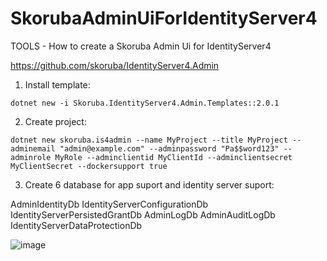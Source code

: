 # SkorubaAdminUiForIdentityServer4

TOOLS - How to create a Skoruba Admin Ui for IdentityServer4


https://github.com/skoruba/IdentityServer4.Admin



1. Install template:


```
dotnet new -i Skoruba.IdentityServer4.Admin.Templates::2.0.1
```

2. Create project:

```
dotnet new skoruba.is4admin --name MyProject --title MyProject --adminemail "admin@example.com" --adminpassword "Pa$$word123" --adminrole MyRole --adminclientid MyClientId --adminclientsecret MyClientSecret --dockersupport true

```

3. Create 6 database for app suport and identity server suport:


AdminIdentityDb
IdentityServerConfigurationDb
IdentityServerPersistedGrantDb
AdminLogDb
AdminAuditLogDb
IdentityServerDataProtectionDb



![image](https://user-images.githubusercontent.com/6674269/116256020-b598e400-a76a-11eb-8d66-7798441fc79f.png)

